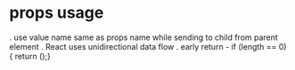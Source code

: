 # props usage

. use value name same as props name while sending to child from parent  element 
. React uses unidirectional data flow
. early return  -  if (length == 0) { return ();} 